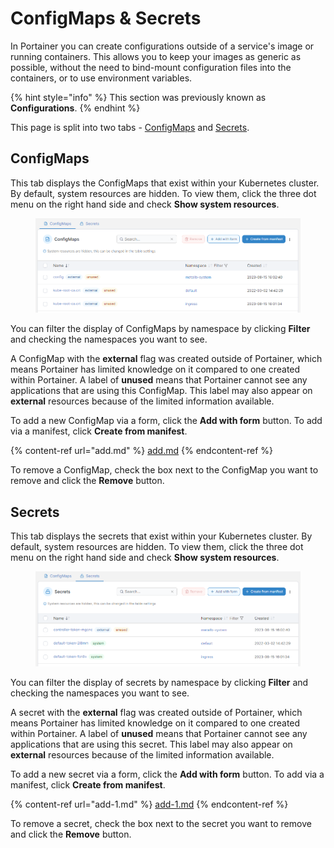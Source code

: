 # ConfigMaps & Secrets

In Portainer you can create configurations outside of a service's image or running containers. This allows you to keep your images as generic as possible, without the need to bind-mount configuration files into the containers, or to use environment variables.

{% hint style="info" %}
This section was previously known as **Configurations**.
{% endhint %}

This page is split into two tabs - [ConfigMaps](./#configmaps) and [Secrets](./#secrets).

## ConfigMaps

This tab displays the ConfigMaps that exist within your Kubernetes cluster. By default, system resources are hidden. To view them, click the three dot menu on the right hand side and check **Show system resources**.

<figure><img src="../../../.gitbook/assets/2.19-kubernetes-configurations-configmaps-list.png" alt=""><figcaption></figcaption></figure>

You can filter the display of ConfigMaps by namespace by clicking **Filter** and checking the namespaces you want to see.

A ConfigMap with the **external** flag was created outside of Portainer, which means Portainer has limited knowledge on it compared to one created within Portainer. A label of **unused** means that Portainer cannot see any applications that are using this ConfigMap. This label may also appear on **external** resources because of the limited information available.

To add a new ConfigMap via a form, click the **Add with form** button. To add via a manifest, click **Create from manifest**.

{% content-ref url="add.md" %}
[add.md](add.md)
{% endcontent-ref %}

To remove a ConfigMap, check the box next to the ConfigMap you want to remove and click the **Remove** button.

## Secrets

This tab displays the secrets that exist within your Kubernetes cluster. By default, system resources are hidden. To view them, click the three dot menu on the right hand side and check **Show system resources**.

<figure><img src="../../../.gitbook/assets/2.19-kubernetes-configurations-secrets-list.png" alt=""><figcaption></figcaption></figure>

You can filter the display of secrets by namespace by clicking **Filter** and checking the namespaces you want to see.

A secret with the **external** flag was created outside of Portainer, which means Portainer has limited knowledge on it compared to one created within Portainer. A label of **unused** means that Portainer cannot see any applications that are using this secret. This label may also appear on **external** resources because of the limited information available.

To add a new secret via a form, click the **Add with form** button. To add via a manifest, click **Create from manifest**.

{% content-ref url="add-1.md" %}
[add-1.md](add-1.md)
{% endcontent-ref %}

To remove a secret, check the box next to the secret you want to remove and click the **Remove** button.
